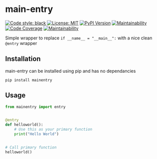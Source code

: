 

# main-entry


[![Code style: black](https://img.shields.io/badge/code%20style-black-000000.svg)](https://github.com/psf/black)
[![License: MIT](https://img.shields.io/badge/License-MIT-yellow.svg)](https://opensource.org/licenses/MIT)
[![PyPI Version][pypi-image]][pypi-url]
[![Maintainability](https://api.codeclimate.com/v1/badges/49aeb04337c28d1b1016/maintainability)](https://codeclimate.com/github/fanoway/main-entry/maintainability)
[![Code Coverage][coverage-image]][coverage-url]
[![Maintainability](https://api.codeclimate.com/v1/badges/49aeb04337c28d1b1016/maintainability)](https://codeclimate.com/github/fanoway/main-entry/maintainability)

[pypi-image]: https://img.shields.io/pypi/v/podsearch
[pypi-url]: https://pypi.org/project/mainentry/
[coverage-image]: https://codecov.io/gh/fanoway/main-entry/branch/main/graph/badge.svg
[coverage-url]: https://codeclimate.com/github/fanoway/main-entry/maintainability


Simple wrapper to replace `if __name__ = "__main__":` with a nice clean `@entry` wrapper

## Installation

main-entry can be installed using pip and has no dependancies

```
pip install mainentry
```

## Usage

```python
from mainentry import entry


@entry
def helloworld():
    # Use this as your primary function
    print("Hello World")


# Call primary function
helloworld()


```


